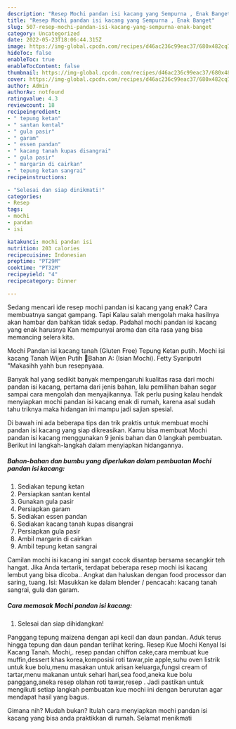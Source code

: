 ```yaml
---
description: "Resep Mochi pandan isi kacang yang Sempurna , Enak Banget"
title: "Resep Mochi pandan isi kacang yang Sempurna , Enak Banget"
slug: 507-resep-mochi-pandan-isi-kacang-yang-sempurna-enak-banget
category: Uncategorized
date: 2022-05-23T18:06:44.315Z
image: https://img-global.cpcdn.com/recipes/d46ac236c99eac37/680x482cq70/mochi-pandan-isi-kacang-foto-resep-utama.jpg
hideToc: false
enableToc: true
enableTocContent: false
thumbnail: https://img-global.cpcdn.com/recipes/d46ac236c99eac37/680x482cq70/mochi-pandan-isi-kacang-foto-resep-utama.jpg
cover: https://img-global.cpcdn.com/recipes/d46ac236c99eac37/680x482cq70/mochi-pandan-isi-kacang-foto-resep-utama.jpg
author: Admin
authorAv: notfound
ratingvalue: 4.3
reviewcount: 18
recipeingredient:
- " tepung ketan"
- " santan kental"
- " gula pasir"
- " garam"
- " essen pandan"
- " kacang tanah kupas disangrai"
- " gula pasir"
- " margarin di cairkan"
- " tepung ketan sangrai"
recipeinstructions:

- "Selesai dan siap dinikmati!"
categories:
- Resep
tags:
- mochi
- pandan
- isi

katakunci: mochi pandan isi 
nutrition: 203 calories
recipecuisine: Indonesian
preptime: "PT29M"
cooktime: "PT32M"
recipeyield: "4"
recipecategory: Dinner

---
```



Sedang mencari ide resep mochi pandan isi kacang yang enak? Cara membuatnya sangat gampang. Tapi Kalau salah mengolah maka hasilnya akan hambar dan bahkan tidak sedap. Padahal mochi pandan isi kacang yang enak harusnya Kan mempunyai aroma dan cita rasa yang bisa memancing selera kita.


Mochi Pandan isi kacang tanah (Gluten Free) Tepung Ketan putih. Mochi isi kacang Tanah Wijen Putih 🌻Bahan A: (Isian Mochi). Fetty Syariputri &#34;Makasihh yahh bun resepnyaaa.

Banyak hal yang sedikit banyak mempengaruhi kualitas rasa dari mochi pandan isi kacang, pertama dari jenis bahan, lalu pemilihan bahan segar sampai cara mengolah dan menyajikannya. Tak perlu pusing kalau hendak menyiapkan mochi pandan isi kacang enak di rumah, karena asal sudah tahu triknya maka hidangan ini mampu jadi sajian spesial.


Di bawah ini ada beberapa tips dan trik praktis untuk membuat mochi pandan isi kacang yang siap dikreasikan. Kamu bisa membuat Mochi pandan isi kacang menggunakan 9 jenis bahan dan 0 langkah pembuatan. Berikut ini langkah-langkah dalam menyiapkan hidangannya.

<!--inarticleads1-->

##### Bahan-bahan dan bumbu yang diperlukan dalam pembuatan Mochi pandan isi kacang:

1. Sediakan  tepung ketan
1. Persiapkan  santan kental
1. Gunakan  gula pasir
1. Persiapkan  garam
1. Sediakan  essen pandan
1. Sediakan  kacang tanah kupas disangrai
1. Persiapkan  gula pasir
1. Ambil  margarin di cairkan
1. Ambil  tepung ketan sangrai


Camilan mochi isi kacang ini sangat cocok disantap bersama secangkir teh hangat. Jika Anda tertarik, terdapat beberapa resep mochi isi kacang lembut yang bisa dicoba.. Angkat dan haluskan dengan food processor dan saring, tuang. Isi: Masukkan ke dalam blender / pencacah: kacang tanah sangrai, gula dan garam. 

<!--inarticleads2-->

##### Cara memasak Mochi pandan isi kacang:


1. Selesai dan siap dihidangkan!

Panggang tepung maizena dengan api kecil dan daun pandan. Aduk terus hingga tepung dan daun pandan terlihat kering. Resep Kue Mochi Kenyal Isi Kacang Tanah. Mochi,. resep pandan chiffon cake,cara membuat kue muffin,dessert khas korea,komposisi roti tawar,pie apple,suhu oven listrik untuk kue bolu,menu masakan untuk arisan keluarga,fungsi cream of tartar,menu makanan untuk sehari hari,sea food,aneka kue bolu panggang,aneka resep olahan roti tawar,resep . Jadi pastikan untuk mengikuti setiap langkah pembuatan kue mochi ini dengan berurutan agar mendapat hasil yang bagus. 

Gimana nih? Mudah bukan? Itulah cara menyiapkan mochi pandan isi kacang yang bisa anda praktikkan di rumah. Selamat menikmati

